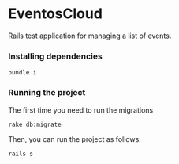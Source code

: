 # EventosCloud

Rails test application for managing a list of events.

### Installing dependencies

```
bundle i
```

### Running the project

The first time you need to run the migrations

```
rake db:migrate
```

Then, you can run the project as follows:

```
rails s
```
